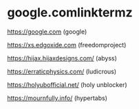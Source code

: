 # google.comlinktermz
https://google.com
(google)

https://xs.edgoxide.com
(freedomproject)

https://hijax.hijaxdesigns.com/
(abyss)

https://erraticphysics.com/
(ludicrous)

https://holyubofficial.net/
(holy unblocker)

https://mournfully.info/
(hypertabs)
